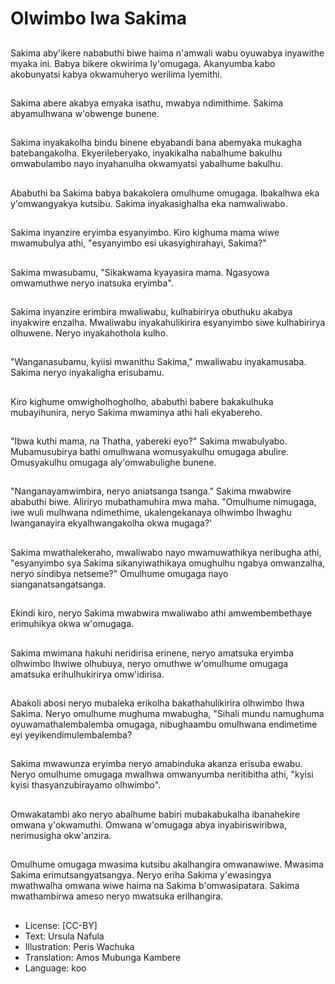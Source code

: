 # Olwimbo lwa Sakima

##
Sakima aby'ikere nababuthi biwe haima n'amwali wabu oyuwabya inyawithe myaka ini. Babya bikere okwirima ly'omugaga. Akanyumba kabo akobunyatsi kabya okwamuheryo werilima lyemithi.

##
Sakima abere akabya emyaka isathu, mwabya ndimithime. Sakima abyamulhwana w'obwenge bunene.

##
Sakima inyakakolha bindu binene ebyabandi bana abemyaka mukagha batebangakolha. Ekyerileberyako, inyakikalha nabalhume bakulhu omwabulambo nayo inyahanulha okwamyatsi yabalhume bakulhu.

##
Ababuthi ba Sakima babya bakakolera omulhume omugaga. Ibakalhwa eka y'omwangyakya kutsibu. Sakima inyakasighalha eka namwaliwabo.

##
Sakima inyanzire eryimba esyanyimbo. Kiro kighuma mama wiwe mwamubulya athi, "esyanyimbo esi ukasyighirahayi, Sakima?"

##
Sakima mwasubamu, "Sikakwama kyayasira mama. Ngasyowa omwamuthwe neryo inatsuka eryimba".

##
Sakima inyanzire erimbira mwaliwabu, kulhabirirya obuthuku akabya inyakwire enzalha. Mwaliwabu inyakahulikirira esyanyimbo siwe kulhabirirya olhuwene. Neryo inyakahothola kulho.

##
"Wanganasubamu, kyiisi mwanithu Sakima," mwaliwabu inyakamusaba. Sakima neryo inyakaligha erisubamu.

##
Kiro kighume omwigholhogholho, ababuthi babere bakakulhuka mubayihunira, neryo Sakima mwaminya athi hali ekyabereho.

##
"Ibwa kuthi mama, na Thatha, yabereki eyo?" Sakima mwabulyabo. Mubamusubirya bathi omulhwana womusyakulhu omugaga abulire. Omusyakulhu omugaga aly'omwabulighe bunene.

##
"Nanganayamwimbira, neryo aniatsanga tsanga." Sakima mwabwire ababuthi biwe. Aliriryo mubathamuhira mwa maha. "Omulhume nimugaga, iwe wuli mulhwana ndimethime, ukalengekanaya olhwimbo lhwaghu lwanganayira ekyalhwangakolha okwa mugaga?'

##
Sakima mwathalekeraho, mwaliwabo nayo mwamuwathikya neribugha athi, "esyanyimbo sya Sakima sikanyiwathikaya omughulhu ngabya omwanzalha, neryo sindibya netseme?" Omulhume omugaga nayo sianganatsangatsanga.

##
Ekindi kiro, neryo Sakima mwabwira mwaliwabo athi amwembembethaye erimuhikya okwa w'omugaga.

##
Sakima mwimana hakuhi neridirisa erinene, neryo amatsuka eryimba olhwimbo lhwiwe olhubuya, neryo omuthwe w'omulhume omugaga amatsuka erihulhukirirya omw'idirisa.

##
Abakoli abosi neryo mubaleka erikolha bakathahulikirira olhwimbo lhwa Sakima. Neryo omulhume mughuma mwabugha, "Sihali mundu namughuma oyuwamathalembalemba omugaga, nibughaambu omulhwana endimetime eyi yeyikendimulembalemba?

##
Sakima mwawunza eryimba neryo amabinduka akanza erisuba ewabu. Neryo omulhume omugaga mwalhwa omwanyumba neritibitha athi, "kyisi kyisi thasyanzubirayamo olhwimbo".

##
Omwakatambi ako neryo abalhume babiri mubakabukalha ibanahekire omwana y'okwamuthi. Omwana w'omugaga abya inyabiriswiribwa, nerimusigha okw'anzira.

##
Omulhume omugaga mwasima kutsibu akalhangira omwanawiwe. Mwasima Sakima erimutsangyatsangya. Neryo eriha Sakima y'ewasingya mwathwalha omwana wiwe haima na Sakima b'omwasipatara. Sakima mwathambirwa ameso neryo mwatsuka erilhangira.

##
* License: [CC-BY]
* Text: Ursula Nafula
* Illustration: Peris Wachuka
* Translation: Amos Mubunga Kambere
* Language: koo
